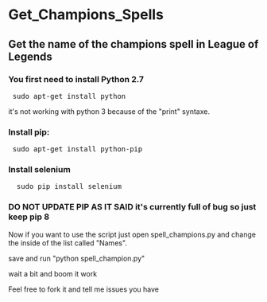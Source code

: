 # Get_Champions_Spells

## Get the name of the champions spell in League of Legends

### You first need to install Python 2.7 

<pre> sudo apt-get install python </pre>

it's not working with python 3 because of the "print" syntaxe.


### Install pip: 

<pre> sudo apt-get install python-pip </pre>

### Install selenium 

<pre>  sudo pip install selenium </pre>

### DO NOT UPDATE PIP AS IT SAID it's currently full of bug so just keep pip 8


Now if you want to use the script just open spell_champions.py and change the inside of the list called "Names".

save and run "python spell_champion.py"

wait a bit and boom it work 


Feel free to fork it and tell me issues you have 

